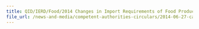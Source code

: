 ```yaml
---
title: QID/IERD/Food/2014 Changes in Import Requirements of Food Products from Japan 
file_url: /news-and-media/competent-authorities-circulars/2014-06-27-ca2.pdf
---
```

